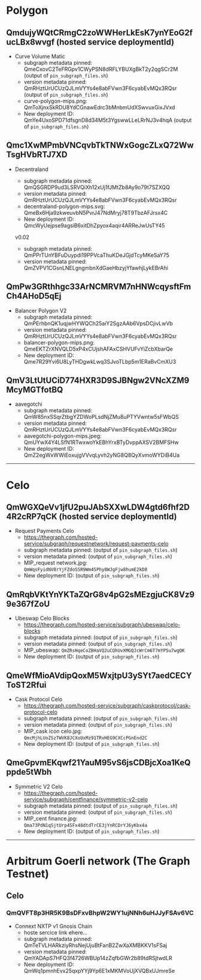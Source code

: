 # Polygon 

## QmdujyWQtCRmgC2zoWWHerLkEsK7ynYEoG2fucLBx8wvgf (hosted service deploymentId)
- Curve Volume Matic 
    - subgraph metadata pinned: QmeCxovC2TeFRGpv1CWyPSN8dRFLYBUXgBkT2y2qgSCr2M (output of `pin_subgraph_files.sh`)
    - version metadata pinned: QmRHztUrUCUzQJLmVYYs4e8abFVwn3F6cyabEvMQx3RQsr (output of `pin_subgraph_files.sh`)
    - curve-polygon-mips.png: QmToXjnxSkRDU8YdCGnawEdrc3bMnbmUdXSwvuxGixJVxd
    - New deployment ID: QmYe4UxoSPD71dfsgnD8d34M5t3YgswwLLeLRrNJ3v4hqA (output of `pin_subgraph_files.sh`)

## Qmc1XwMPmbVNCqvbTkTNWxGogcZLxQ72WwTsgHVbRTJ7XD
- Decentraland
    - subgraph metadata pinned: QmQSGRDP9ud3LSRVQiXh12xUj1fJMtZb8Ay9o79t7SZXQQ
    - version metadata pinned: QmRHztUrUCUzQJLmVYYs4e8abFVwn3F6cyabEvMQx3RQsr
    - decentraland-polygon-mips.svg: QmeBx6Hja9zkweuvbN5PvrJ47NdMryj78T9TbzAFJrsx4C
    - New deployment ID: QmcWyUejpse9agsiB6xitDhZpyox4aqir4ARReJwUsTY45 

    v0.02
    - subgraph metadata pinned: QmPPrTUnYBFuDuypdi19PPVcaThuKDeJGjdTcyMKeSaY75
    - version metadata pinned: QmZVPV1CGsnLNELgngmbnXdGaeHbzyjYfawhjLykEBrAhi

## QmPw3GRthhgc33ArNCMRVM7nHNWcqysftFmCh4AHoD5qEj
- Balancer Polygon V2
    - subgraph metadata pinned: QmPErhbnQK1uqjwHYWQCh25aiY2SgzAAb6VpsDCjivLwVb
    - version metadata pinned: QmRHztUrUCUzQJLmVYYs4e8abFVwn3F6cyabEvMQx3RQsr
    - balancer-polygon-mips.png: QmeEKTZrXNVQLD5xP4xCUjshAFAxCSHVUFvYiZcbXbarQe
    - New deployment ID: Qme7R29Yvi6U8LyTHDgwkLwq3SJvoTLbp5m1ERaBvCmXU3


## QmV3LtUtUCiD774HXR3D9SJBNgw2VNcXZM9McyMGTfotBQ
- aavegotchi
    - subgraph metadata pinned: QmW85nxSSqrZtbgYZDWoPLsdNjZMu8uPTYVwntw5sFWbQS
    - version metadata pinned: QmRHztUrUCUzQJLmVYYs4e8abFVwn3F6cyabEvMQx3RQsr
    - aavegotchi-polygon-mips.jpeg: QmUYwX4Y4LSfN1RTwxwoYkEBhYrxBTyDvppAXSV2BMFSHw
    - New deployment ID: QmZ2egWxWWiEoxujgVVvqLyvh2yNG8Q8QyXvmoWYDiB4Ua

---

# Celo

## QmWGXQeVv1jfU2puJAbSXXwLDW4gtd6fhf2D4R2cRP7qCK (hosted service deploymentId)
- Request Payments Celo
    - https://thegraph.com/hosted-service/subgraph/requestnetwork/request-payments-celo
    - subgraph metadata pinned:  (output of `pin_subgraph_files.sh`)
    - version metadata pinned:  (output of `pin_subgraph_files.sh`)
    - MIP_request network.jpg: `QmWqsFyidNV8rYjFZdoSSR9Wm4SPhy8WJgFjw8humE2kD8`  
    - New deployment ID:  (output of `pin_subgraph_files.sh`)

## QmRqbVKtYnYKTaZQrG8v4pG2sMEzgjuCK8Vz99e367fZoU
- Ubeswap Celo Blocks
    - https://thegraph.com/hosted-service/subgraph/ubeswap/celo-blocks
    - subgraph metadata pinned:  (output of `pin_subgraph_files.sh`)
    - version metadata pinned:  (output of `pin_subgraph_files.sh`)
    - MIP_ubeswap: `QmZRsHqeCoZBHaVQ2uCQhUvXMGQJcWrCm6T7mYP5u7wgQK`
    - New deployment ID:  (output of `pin_subgraph_files.sh`)



## QmeWfMioAVdipQoxM5WxjtpU3ySYt7aedCECYToST2Rfui
- Cask Protocol Celo
    - https://thegraph.com/hosted-service/subgraph/caskprotocol/cask-protocol-celo
    - subgraph metadata pinned:  (output of `pin_subgraph_files.sh`)
    - version metadata pinned:  (output of `pin_subgraph_files.sh`)
    - MIP_cask icon celo.jpg: `QmcMjhLUoZSzTWVK8JCXoUxMz91TRvHEG9CXCcPGnEnd2C`
    - New deployment ID:  (output of `pin_subgraph_files.sh`)


## QmeGpvmEKqwf21YauM95vS6jsCDBjcXoa1KeQppde5tWbh
- Symmetric V2 Celo
    - https://thegraph.com/hosted-service/subgraph/centfinance/symmetric-v2-celo
    - subgraph metadata pinned:  (output of `pin_subgraph_files.sh`)
    - version metadata pinned:  (output of `pin_subgraph_files.sh`)
    - MIP_cent finance.jpg: `Qma73PdN1qSjtUrp4SFx48dtdTrCE3jYnRCDrYJ6yKbx4a` 
    - New deployment ID:  (output of `pin_subgraph_files.sh`)

--- 

# Arbitrum Goerli network (The Graph Testnet)
## Celo
### QmQVFT8p3HR5K9BsDFxvBhpW2WY1ujNNh6uHJJyFSAv6VC
- Connext NXTP v1 Gnosis Chain
    - hoste sercice link ehere... 
    - subgraph metadata pinned: QmTeTVLHARkziyRhsNejUjuBtFanB2ZwXaXMBKKV1sFSaj
    - version metadata pinned: QmYADApS7HFQ3f4726WBUp14zZqfbGWr2b89tdRSjtwdLR
    - New deployment ID: QmWq1pmnhEvx25qxpYYj9Yp6E1xMKMVoUjXVQBxUJmreSe
